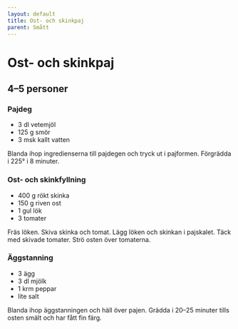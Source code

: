 ```yaml
---
layout: default
title: Ost- och skinkpaj
parent: Smått
---
```

Ost- och skinkpaj
=================

4–5 personer
------------

### Pajdeg

-	3 dl vetemjöl
-	125 g smör
-	3 msk kallt vatten

Blanda ihop ingredienserna till pajdegen och tryck ut i pajformen. Förgrädda i 225° i 8 minuter.

### Ost- och skinkfyllning

-	400 g rökt skinka
-	150 g riven ost
-	1 gul lök
-	3 tomater

Fräs löken. Skiva skinka och tomat. Lägg löken och skinkan i pajskalet. Täck med skivade tomater. Strö osten över tomaterna.

### Äggstanning

-	3 ägg
-	3 dl mjölk
-	1 krm peppar
-	lite salt

Blanda ihop äggstanningen och häll över pajen. Grädda i 20–25 minuter tills osten smält och har fått fin färg.
